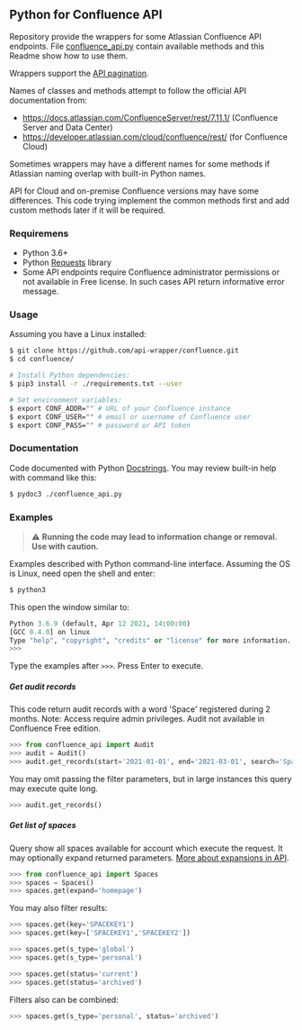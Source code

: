 ## Python for Confluence API

Repository provide the wrappers for some Atlassian Confluence API endpoints.
File [confluence_api.py](confluence_api.py) contain available methods and this Readme show how to use them.

Wrappers support the [API pagination](https://developer.atlassian.com/server/confluence/pagination-in-the-rest-api/).

Names of classes and methods attempt to follow the official API documentation from:
- https://docs.atlassian.com/ConfluenceServer/rest/7.11.1/ (Confluence Server and Data Center)
- https://developer.atlassian.com/cloud/confluence/rest/ (for Confluence Cloud)

Sometimes wrappers may have a different names for some methods if Atlassian naming overlap with built-in Python names.

API for Cloud and on-premise Confluence versions may have some differences. This code trying implement the common methods first and add custom methods later if it will be required.

### Requiremens

- Python 3.6+
- Python [Requests](https://requests.readthedocs.io/en/master/) library
- Some API endpoints require Confluence administrator permissions or not available in Free license. In such cases API return informative error message.

### Usage

Assuming you have a Linux installed:

```bash
$ git clone https://github.com/api-wrapper/confluence.git
$ cd confluence/

# Install Python dependencies:
$ pip3 install -r ./requirements.txt --user

# Set environment variables:
$ export CONF_ADDR="" # URL of your Confluence instance
$ export CONF_USER="" # email or username of Confluence user
$ export CONF_PASS="" # password or API token
```

### Documentation
Code documented with Python [Docstrings](https://www.python.org/dev/peps/pep-0257/#what-is-a-docstring).
You may review built-in help with command like this:
```bash
$ pydoc3 ./confluence_api.py
```

### Examples

> :warning: **Running the code may lead to information change or removal. Use with caution.**

Examples described with Python command-line interface. Assuming the OS is Linux, need open the shell and enter:

```bash
$ python3
```
This open the window similar to:

```python
Python 3.6.9 (default, Apr 12 2021, 14:00:00)
[GCC 8.4.0] on linux
Type "help", "copyright", "credits" or "license" for more information.
>>>
```
Type the examples after `>>>`. Press Enter to execute.

##### Get audit records

This code return audit records with a word 'Space' registered during 2 months.
Note: Access require admin privileges. Audit not available in Confluence Free edition.

```python
>>> from confluence_api import Audit
>>> audit = Audit()
>>> audit.get_records(start='2021-01-01', end='2021-03-01', search='Space')
```

You may omit passing the filter parameters, but in large instances this query may execute quite long.
```python
>>> audit.get_records()
```

##### Get list of spaces

Query show all spaces available for account which execute the request. It may optionally expand  returned parameters. [More about expansions in API](https://developer.atlassian.com/server/confluence/expansions-in-the-rest-api/).

```python
>>> from confluence_api import Spaces
>>> spaces = Spaces()
>>> spaces.get(expand='homepage')
```

You may also filter results:
```python
>>> spaces.get(key='SPACEKEY1')
>>> spaces.get(key=['SPACEKEY1','SPACEKEY2'])

>>> spaces.get(s_type='global')
>>> spaces.get(s_type='personal')

>>> spaces.get(status='current')
>>> spaces.get(status='archived')
```

Filters also can be combined:
```python
>>> spaces.get(s_type='personal', status='archived')
```
